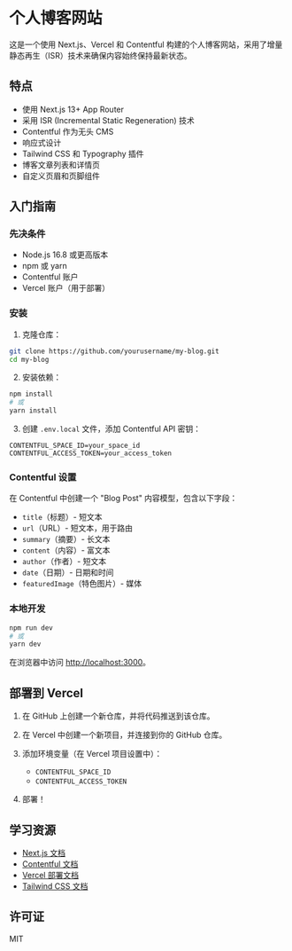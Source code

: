 # 个人博客网站

这是一个使用 Next.js、Vercel 和 Contentful 构建的个人博客网站，采用了增量静态再生（ISR）技术来确保内容始终保持最新状态。

## 特点

- 使用 Next.js 13+ App Router 
- 采用 ISR (Incremental Static Regeneration) 技术
- Contentful 作为无头 CMS
- 响应式设计
- Tailwind CSS 和 Typography 插件
- 博客文章列表和详情页
- 自定义页眉和页脚组件

## 入门指南

### 先决条件

- Node.js 16.8 或更高版本
- npm 或 yarn
- Contentful 账户
- Vercel 账户（用于部署）

### 安装

1. 克隆仓库：

```bash
git clone https://github.com/yourusername/my-blog.git
cd my-blog
```

2. 安装依赖：

```bash
npm install
# 或
yarn install
```

3. 创建 `.env.local` 文件，添加 Contentful API 密钥：

```
CONTENTFUL_SPACE_ID=your_space_id
CONTENTFUL_ACCESS_TOKEN=your_access_token
```

### Contentful 设置

在 Contentful 中创建一个 "Blog Post" 内容模型，包含以下字段：

- `title`（标题）- 短文本
- `url`（URL）- 短文本，用于路由
- `summary`（摘要）- 长文本
- `content`（内容）- 富文本
- `author`（作者）- 短文本
- `date`（日期）- 日期和时间
- `featuredImage`（特色图片）- 媒体

### 本地开发

```bash
npm run dev
# 或
yarn dev
```

在浏览器中访问 [http://localhost:3000](http://localhost:3000)。

## 部署到 Vercel

1. 在 GitHub 上创建一个新仓库，并将代码推送到该仓库。

2. 在 Vercel 中创建一个新项目，并连接到你的 GitHub 仓库。

3. 添加环境变量（在 Vercel 项目设置中）：
   - `CONTENTFUL_SPACE_ID`
   - `CONTENTFUL_ACCESS_TOKEN`

4. 部署！

## 学习资源

- [Next.js 文档](https://nextjs.org/docs)
- [Contentful 文档](https://www.contentful.com/developers/docs/)
- [Vercel 部署文档](https://vercel.com/docs/concepts/deployments/overview)
- [Tailwind CSS 文档](https://tailwindcss.com/docs)

## 许可证

MIT
